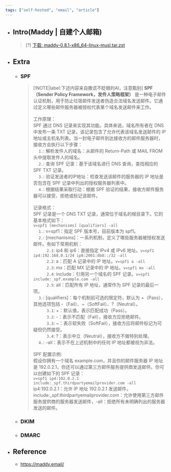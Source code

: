 ```yaml
---
tags: ["self-hosted", "email", "article"]
---
```


* ## Intro(Maddy | 自建个人邮箱)

    > [?] [下载: maddy-0.8.1-x86_64-linux-musl.tar.zst ](https://github.com/foxcpp/maddy/releases/download/v0.8.1/maddy-0.8.1-x86_64-linux-musl.tar.zst)

* ## Extra

    + ### SPF

        > [!NOTE|label:下述内容来自撒谎不眨眼的AI，注意甄别] **SPF（Sender Policy Framework，发件人策略框架）** 是一种电子邮件认证机制，用于防止垃圾邮件发送者伪造合法域名发送邮件。它通过定义哪些邮件服务器被授权代表某个域名发送邮件来工作。
        <br><br>工作原理：
        <br>SPF 通过 DNS 记录来实现其功能。具体来说，域名所有者在 DNS 中发布一条 TXT 记录，该记录包含了允许代表该域名发送邮件的 IP 地址或主机名列表。当一封电子邮件到达接收方的邮件服务器时，接收方会执行以下步骤：
        <br><span style='padding-left:1.2em'>`1.`: 解析发件人的域名：从邮件的 Return-Path 或 MAIL FROM 头中提取发件人的域名。
        <br><span style='padding-left:1.2em'>`2.`: 查询 SPF 记录：基于该域名进行 DNS 查询，查找相应的 SPF TXT 记录。
        <br><span style='padding-left:1.2em'>`3.`: 验证发送者的IP地址：检查发送该邮件的服务器的 IP 地址是否包含在 SPF 记录中列出的授权服务器列表中。
        <br><span style='padding-left:1.2em'>`4.`: 根据结果采取行动：根据 SPF 验证的结果，接收方邮件服务器可以接受、拒绝或标记该邮件。
        <br><br>记录格式：
        <br>SPF 记录是一个 DNS TXT 记录，通常位于域名的根目录下。它的基本格式如下：
        <br>`v=spf1 [mechanisms] [qualifiers] -all`
        <br><span style='padding-left:1.2em'>`1.`: v=spf1：指定 SPF 版本号，目前版本为 spf1。
        <br><span style='padding-left:1.2em'>`2.`: [mechanisms]：一系列机制，定义了哪些服务器被授权发送邮件。有如下常用机制：
        <br><span style='padding-left:3.0em'>`2.1`: ip4 和 ip6：直接指定 IPv4 或 IPv6 地址。`v=spf1 ip4:192.168.0.1/24 ip6:2001:db8::/32 -all`
        <br><span style='padding-left:3.0em'>`2.2`: a：匹配 A 记录中的 IP 地址。`v=spf1 a -all`
        <br><span style='padding-left:3.0em'>`2.3`: mx：匹配 MX 记录中的 IP 地址。`v=spf1 mx -all`
        <br><span style='padding-left:3.0em'>`2.4`: include：引用另一个域名的 SPF 记录。`v=spf1 include:_spf.example.com -all`
        <br><span style='padding-left:3.0em'>`2.5`: all：匹配所有 IP 地址，通常作为 SPF 记录的最后一项。
        <br><span style='padding-left:1.2em'>`3.`: [qualifiers]：每个机制前可选的限定符，默认为 +（Pass），其他选项包括 -（Fail）、~（SoftFail）、?（Neutral）。
        <br><span style='padding-left:3.0em'>`3.1`: +：默认值，表示匹配成功（Pass）。
        <br><span style='padding-left:3.0em'>`3.2`: -：表示不匹配（Fail），接收方应拒绝邮件。
        <br><span style='padding-left:3.0em'>`3.3`: ~：表示软失败（SoftFail），接收方应将邮件标记为可疑但仍然接受。
        <br><span style='padding-left:3.0em'>`3.4`: ?：表示中立（Neutral），接收方不做特别处理。
        <br><span style='padding-left:1.2em'>`4.`: -all：表示不在上述机制中的任何 IP 地址都被视为非法。
        <br><br>SPF 配置示例:
        <br>假设你拥有一个域名 example.com，并且你的邮件服务器 IP 地址是 192.0.2.1，你还可以通过第三方邮件服务提供商发送邮件。你可以创建如下的 SPF 记录：
        <br>`v=spf1 ip4:192.0.2.1 include:_spf.thirdpartyemailprovider.com -all`
        <br>ip4:192.0.2.1：允许 IP 地址 192.0.2.1 发送邮件，include:_spf.thirdpartyemailprovider.com：允许使用第三方邮件服务提供商的服务器发送邮件，-all：拒绝所有未明确列出的服务器发送的邮件。

    + ### DKIM
    + ### DMARC

* ## Reference
    + https://maddy.email/